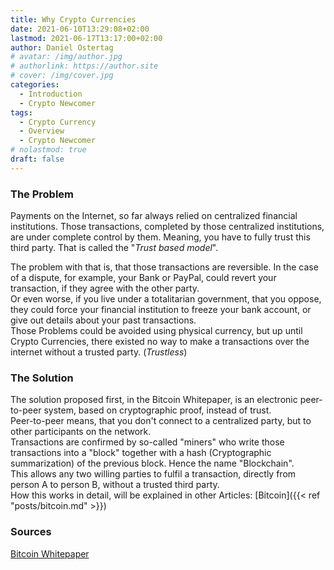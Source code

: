 ```yaml
---
title: Why Crypto Currencies
date: 2021-06-10T13:29:08+02:00
lastmod: 2021-06-17T13:17:00+02:00
author: Daniel Ostertag
# avatar: /img/author.jpg
# authorlink: https://author.site
# cover: /img/cover.jpg
categories:
  - Introduction
  - Crypto Newcomer
tags:
  - Crypto Currency
  - Overview
  - Crypto Newcomer
# nolastmod: true
draft: false
---
```


### The Problem
Payments on the Internet, so far always relied on centralized financial institutions. Those transactions, completed by those centralized institutions, are under complete control by them. Meaning, you have to fully trust this third party. That is called the "*Trust based model*".  
<!--more-->
The problem with that is, that those transactions are reversible. In the case of a dispute, for example, your Bank or PayPal, could revert your transaction, if they agree with the other party.  
Or even worse, if you live under a totalitarian government, that you oppose, they could force your financial institution to freeze your bank account, or give out details about your past transactions.  
Those Problems could be avoided using physical currency, but up until Crypto Currencies, there existed no way to make a transactions over the internet without a trusted party. (*Trustless*)

### The Solution
The solution proposed first, in the Bitcoin Whitepaper, is an electronic peer-to-peer system, based on cryptographic proof, instead of trust.  
Peer-to-peer means, that you don't connect to a centralized party, but to other participants on the network.  
Transactions are confirmed by so-called "miners" who write those transactions into a "block" together with a hash (Cryptographic summarization) of the previous block. Hence the name "Blockchain".  
This allows any two willing parties to fulfil a transaction, directly from person A to person B, without a trusted third party.  
How this works in detail, will be explained in other Articles: [Bitcoin]({{< ref "posts/bitcoin.md" >}})

### Sources
[Bitcoin Whitepaper](https://bitcoin.org/en/bitcoin-paper)
